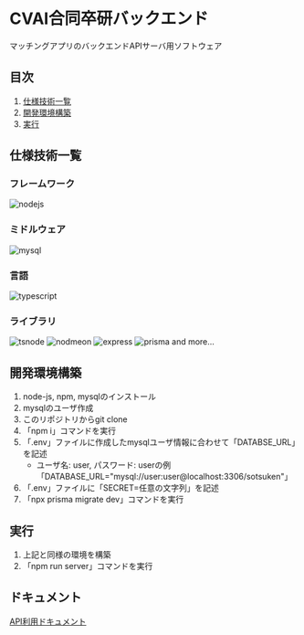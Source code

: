 # CVAI合同卒研バックエンド
マッチングアプリのバックエンドAPIサーバ用ソフトウェア

## 目次
1. [仕様技術一覧](#仕様技術一覧)
1. [開発環境構築](#開発環境構築)
1. [実行](#実行)

## 仕様技術一覧
### フレームワーク
<img alt="nodejs" src="https://img.shields.io/badge/-Node.js-339933.svg?logo=node.js">

### ミドルウェア
<img alt="mysql" src="https://img.shields.io/badge/-Mysql-4479A1.svg?logo=mysql">

### 言語
<img alt="typescript" src="https://img.shields.io/badge/-Typescript-007ACC.svg?logo=typescript">

### ライブラリ
<img style="display:inline" alt="tsnode" src="https://img.shields.io/badge/-tsnode-3178C6.svg?logo=tsnode">
<img style="display:inline" alt="nodmeon" src="https://img.shields.io/badge/-nodemon-76D04B.svg?logo=nodemon">
<img alt="express" src="https://img.shields.io/badge/-Express-000000.svg?logo=express">
<img alt="prisma" src="https://img.shields.io/badge/-Prisma-2D3748.svg?logo=prisma">
and more...

## 開発環境構築
1. node-js, npm, mysqlのインストール
1. mysqlのユーザ作成
1. このリポジトリからgit clone
1. 「npm i」コマンドを実行
1. 「.env」ファイルに作成したmysqlユーザ情報に合わせて「DATABSE_URL」を記述
    - ユーザ名: user, パスワード: userの例 「DATABASE_URL="mysql://user:user@localhost:3306/sotsuken"」
1. 「.env」ファイルに「SECRET=任意の文字列」を記述
1. 「npx prisma migrate dev」コマンドを実行

## 実行
1. 上記と同様の環境を構築
1. 「npm run server」コマンドを実行

## ドキュメント
[API利用ドキュメント](docments/api.md)